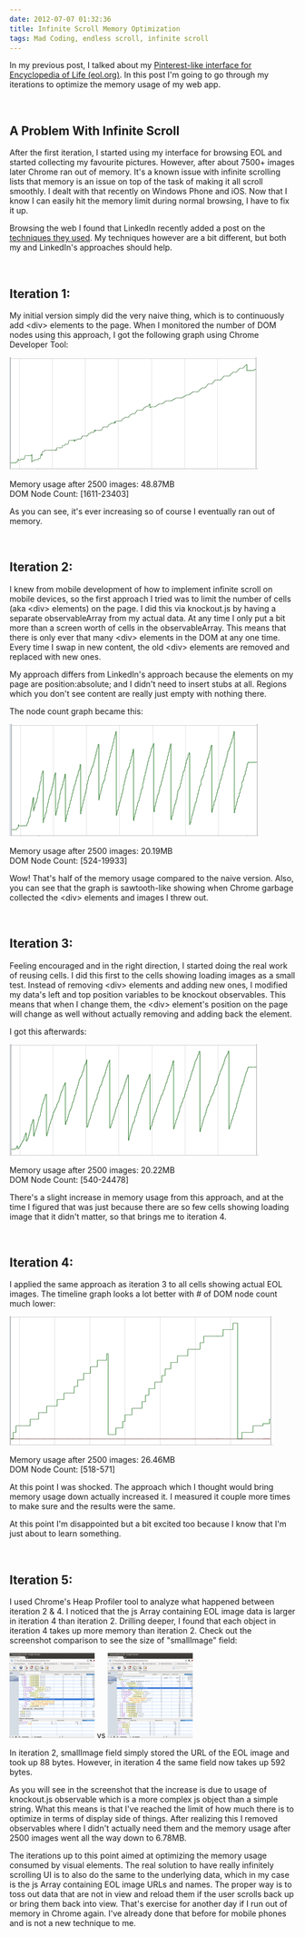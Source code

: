 ```yaml
---
date: 2012-07-07 01:32:36
title: Infinite Scroll Memory Optimization
tags: Mad Coding, endless scroll, infinite scroll
---
```

In my previous post, I talked about my [Pinterest-like interface for
Encyclopedia of Life (eol.org)][1].  In this post I'm going to go through my
iterations to optimize the memory usage of my web app.

<br>

## **A Problem With Infinite Scroll**

After the first iteration, I started using my interface for browsing EOL and
started collecting my favourite pictures. However, after about 7500+ images
later Chrome ran out of memory. It's a known issue with infinite scrolling
lists that memory is an issue on top of the task of making it all scroll
smoothly. I dealt with that recently on Windows Phone and iOS. Now that I know
I can easily hit the memory limit during normal browsing, I have to fix it up.

Browsing the web I found that LinkedIn recently added a post on the [techniques
they used][2].  My techniques however are a bit different, but both my and
LinkedIn's approaches should help.

<br>

## **Iteration 1:**

My initial version simply did the very naive thing, which is to continuously
add &lt;div> elements to the page. When I monitored the number of DOM nodes
using this approach, I got the following graph using Chrome Developer Tool:

![](/images/iter1.timeline.png)

Memory usage after 2500 images: 48.87MB  
DOM Node Count: [1611-23403]

As you can see, it's ever increasing so of course I eventually ran out of
memory.

<br>

## **Iteration 2:**

I knew from mobile development of how to implement infinite scroll on mobile
devices, so the first approach I tried was to limit the number of cells (aka
&lt;div> elements) on the page. I did this via knockout.js by having a separate
observableArray from my actual data. At any time I only put a bit more than a
screen worth of cells in the observableArray. This means that there is only
ever that many &lt;div> elements in the DOM at any one time. Every time I swap
in new content, the old &lt;div> elements are removed and replaced with new
ones.

My approach differs from LinkedIn's approach because the elements on my page
are position:absolute; and I didn't need to insert stubs at all. Regions which
you don't see content are really just empty with nothing there.

The node count graph became this:

![](/images/iter2.timeline.png)

Memory usage after 2500 images: 20.19MB  
DOM Node Count: [524-19933]

Wow! That's half of the memory usage compared to the naive version. Also, you
can see that the graph is sawtooth-like showing when Chrome garbage collected
the &lt;div> elements and images I threw out.

<br>

## **Iteration 3:**

Feeling encouraged and in the right direction, I started doing the real work of
reusing cells. I did this first to the cells showing loading images as a small
test. Instead of removing &lt;div> elements and adding new ones, I modified my
data's left and top position variables to be knockout observables. This means
that when I change them, the &lt;div> element's position on the page will
change as well without actually removing and adding back the element.

I got this afterwards:

![](/images/iter3.timeline.png)

Memory usage after 2500 images: 20.22MB  
DOM Node Count: [540-24478]

There's a slight increase in memory usage from this approach, and at the time I
figured that was just because there are so few cells showing loading image that
it didn't matter, so that brings me to iteration 4.

<br>

## **Iteration 4:**

I applied the same approach as iteration 3 to all cells showing actual EOL
images. The timeline graph looks a lot better with # of DOM node count much
lower:

![](/images/iter4.timeline.png)

Memory usage after 2500 images: 26.46MB  
DOM Node Count: [518-571]

At this point I was shocked. The approach which I thought would bring memory
usage down actually increased it. I measured it couple more times to make sure
and the results were the same.

At this point I'm disappointed but a bit excited too because I know that I'm
just about to learn something.

<br>

## **Iteration 5:**

I used Chrome's Heap Profiler tool to analyze what happened between iteration 2
& 4. I noticed that the js Array containing EOL image data is larger in
iteration 4 than iteration 2. Drilling deeper, I found that each object in
iteration 4 takes up more memory than iteration 2. Check out the screenshot
comparison to see the size of "smallImage" field:

[![](/images/iter2.screenshot-150x150.png)](/images/iter2.screenshot.png) vs
[![](/images/iter4.screenshot-150x150.png)](/images/iter4.screenshot.png)

In iteration 2, smallImage field simply stored the URL of the EOL image and
took up 88 bytes. However, in iteration 4 the same field now takes up 592
bytes.

As you will see in the screenshot that the increase is due to usage of
knockout.js observable which is a more complex js object than a simple string.
What this means is that I've reached the limit of how much there is to optimize
in terms of display side of things. After realizing this I removed observables
where I didn't actually need them and the memory usage after 2500 images went
all the way down to 6.78MB.

The iterations up to this point aimed at optimizing the memory usage consumed
by visual elements. The real solution to have really infinitely scrolling UI is
to also do the same to the underlying data, which in my case is the js Array
containing EOL image URLs and names. The proper way is to toss out data that
are not in view and reload them if the user scrolls back up or bring them back
into view. That's exercise for another day if I run out of memory in Chrome
again. I've already done that before for mobile phones and is not a new
technique to me.

  [1]: /2012/07/02/pinterest-like-interface-for-encyclopedia-of-life/
  [2]: http://engineering.linkedin.com/linkedin-ipad-5-techniques-smooth-infinite-scrolling-html5
